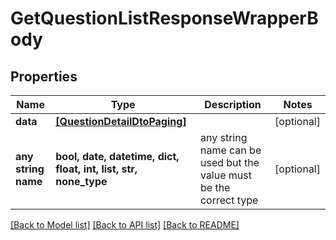 # GetQuestionListResponseWrapperBody


## Properties
Name | Type | Description | Notes
------------ | ------------- | ------------- | -------------
**data** | [**[QuestionDetailDtoPaging]**](QuestionDetailDtoPaging.md) |  | [optional] 
**any string name** | **bool, date, datetime, dict, float, int, list, str, none_type** | any string name can be used but the value must be the correct type | [optional]

[[Back to Model list]](../README.md#documentation-for-models) [[Back to API list]](../README.md#documentation-for-api-endpoints) [[Back to README]](../README.md)


